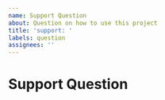 ```yaml
---
name: Support Question
about: Question on how to use this project
title: 'support: '
labels: question
assignees: ''
---
```


# Support Question
